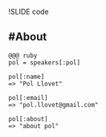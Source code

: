 !SLIDE code
## #About ##
        
    @@@ ruby    
    pol = speakers[:pol]

    pol[:name]
    => "Pol Llovet"

    pol[:email]
    => "pol.llovet@gmail.com"

    pol[:about]
    => "about pol"

